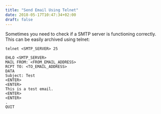 ```yaml
---
title: "Send Email Using Telnet"
date: 2018-05-17T10:47:34+02:00
draft: false
---
```


Sometimes you need to check if a SMTP server is functioning correctly.
This can be easily archived using telnet:

```
telnet <SMTP_SERVER> 25

EHLO <SMTP_SERVER>
MAIL FROM: <FROM_EMAIL_ADDRESS>
RCPT TO: <TO_EMAIL_ADDRESS>
DATA
Subject: Test
<ENTER>
<ENTER>
This is a test email.
<ENTER>
<ENTER>
.
QUIT
```